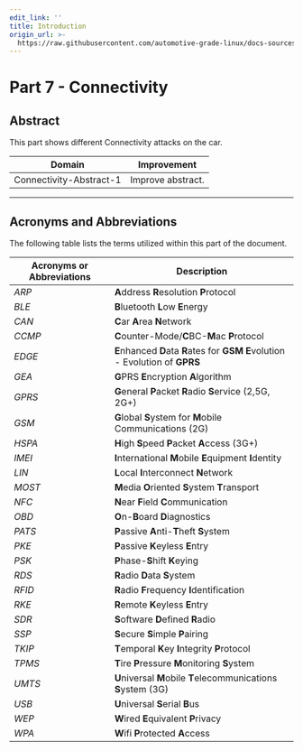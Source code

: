 ```yaml
---
edit_link: ''
title: Introduction
origin_url: >-
  https://raw.githubusercontent.com/automotive-grade-linux/docs-sources/guppy/docs/security-blueprint/part-7/0_Abstract.md
---
```


<!-- WARNING: This file is generated by fetch_docs.js using /home/boron/Documents/AGL/docs-webtemplate/site/_data/tocs/architecture/guppy/security_blueprint-security-blueprint-book.yml -->

# Part 7 - Connectivity

## Abstract

This part shows different Connectivity attacks on the car.

<!-- section-todo -->

Domain                  | Improvement
----------------------- | -----------------
Connectivity-Abstract-1 | Improve abstract.

<!-- end-section-todo -->

--------------------------------------------------------------------------------

<!-- pagebreak -->

## Acronyms and Abbreviations

The following table lists the terms utilized within this part of the document.

Acronyms or Abbreviations | Description
------------------------- | ---------------------------------------------------------------------------------
_ARP_                     | **A**ddress **R**esolution **P**rotocol
_BLE_                     | **B**luetooth **L**ow **E**nergy
_CAN_                     | **C**ar **A**rea **N**etwork
_CCMP_                    | **C**ounter-Mode/**C**BC-**M**ac **P**rotocol
_EDGE_                    | **E**nhanced **D**ata **R**ates for **GSM** **E**volution - Evolution of **GPRS**
_GEA_                     | **G**PRS **E**ncryption **A**lgorithm
_GPRS_                    | **G**eneral **P**acket **R**adio **S**ervice (2,5G, 2G+)
_GSM_                     | **G**lobal **S**ystem for **M**obile Communications (2G)
_HSPA_                    | **H**igh **S**peed **P**acket **A**ccess (3G+)
_IMEI_                    | **I**nternational **M**obile **E**quipment **I**dentity
_LIN_                     | **L**ocal **I**nterconnect **N**etwork
_MOST_                    | **M**edia **O**riented **S**ystem **T**ransport
_NFC_                     | **N**ear **F**ield **C**ommunication
_OBD_                     | **O**n-**B**oard **D**iagnostics
_PATS_                    | **P**assive **A**nti-**T**heft **S**ystem
_PKE_                     | **P**assive **K**eyless **E**ntry
_PSK_                     | **P**hase-**S**hift **K**eying
_RDS_                     | **R**adio **D**ata **S**ystem
_RFID_                    | **R**adio **F**requency **I**dentification
_RKE_                     | **R**emote **K**eyless **E**ntry
_SDR_                     | **S**oftware **D**efined **R**adio
_SSP_                     | **S**ecure **S**imple **P**airing
_TKIP_                    | **T**emporal **K**ey **I**ntegrity **P**rotocol
_TPMS_                    | **T**ire **P**ressure **M**onitoring **S**ystem
_UMTS_                    | **U**niversal **M**obile **T**elecommunications **S**ystem (3G)
_USB_                     | **U**niversal **S**erial **B**us
_WEP_                     | **W**ired **E**quivalent **P**rivacy
_WPA_                     | **W**ifi **P**rotected **A**ccess
